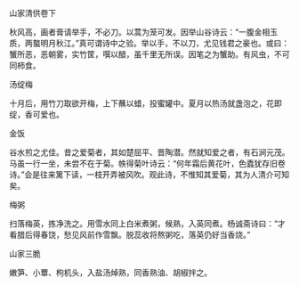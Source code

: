 山家清供卷下

秋风高，画者膏请举手，不必刀。以蒿为笼可发。因举山谷诗云：“一腹金相玉质，两螯明月秋江。”真可谓诗中之验。举以手，不以刀，尤见钱君之豪也。或曰：蟹所恶，恶朝雾，实竹筐，噀以醋，虽千里无所误。因笔之为蟹助。有风虫，不可同柿食。

汤绽梅

十月后，用竹刀取欲开梅，上下蘸以蜡，投蜜罐中。夏月以热汤就盏泡之，花即绽，香可爱也。

金饭

谷水煎之尤佳。昔之爱菊者，其如楚屈平、晋陶潜。然就知爱之者，有石涧元茂。马虽一行一坐，未尝不在于菊。帙得菊叶诗云：“何年霜后黄花叶，色蠹犹存旧卷诗。”会是往来篱下读，一枝开弄被风吹。观此诗，不惟知其爱菊，其为人清介可知矣。

梅粥

扫落梅英，拣净洗之。用雪水同上白米煮粥，候熟，入英同煮。杨诚斋诗曰：“才看腊后得春饶，愁见风前作雪飘。脱蕊收将熬粥吃，落英仍好当香烧。”

山家三脆

嫩笋、小蕈、枸机头，入盐汤焯熟，同香熟油、胡椒拌之。
